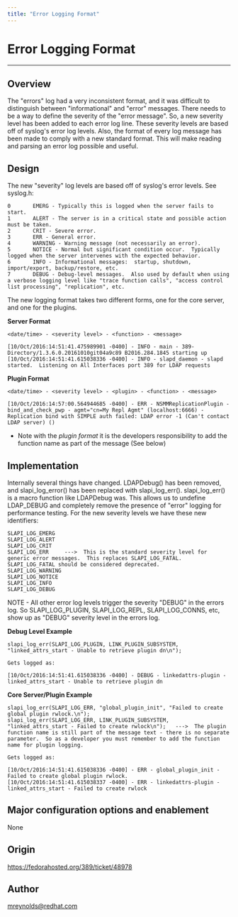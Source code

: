 ```yaml
---
title: "Error Logging Format"
---
```


# Error Logging Format
----------------

Overview
--------

The "errors" log had a very inconsistent format, and it was difficult to distinguish between "informational" and "error" messages.  There needs to be a way to define the severity of the "error message".  So, a new severity level has been added to each error log line.  These severity levels are based off of syslog's error log levels.  Also, the format of every log message has been made to comply with a new standard format.  This will make reading and parsing an error log possible and useful.


Design
------

The new "severity" log levels are based off of syslog's error levels.  See syslog.h:

    0       EMERG - Typically this is logged when the server fails to start.
    1       ALERT - The server is in a critical state and possible action must be taken.
    2       CRIT - Severe error.
    3       ERR - General error.
    4       WARNING - Warning message (not necessarily an error).
    5       NOTICE - Normal but significant condition occur.  Typically logged when the server intervenes with the expected behavior.
    6       INFO - Informational messages:  startup, shutdown, import/export, backup/restore, etc.
    7       DEBUG - Debug-level messages.  Also used by default when using a verbose logging level like "trace function calls", "access control list processing", "replication", etc.


The new logging format takes two different forms, one for the core server, and one for the plugins.

**Server Format**

    <date/time> - <severity level> - <function> - <message>

    [10/Oct/2016:14:51:41.475989901 -0400] - INFO - main - 389-Directory/1.3.6.0.20161010git04a9c89 B2016.284.1845 starting up
    [10/Oct/2016:14:51:41.615038336 -0400] - INFO - slapd_daemon - slapd started.  Listening on All Interfaces port 389 for LDAP requests


**Plugin Format**

    <date/time> - <severity level> - <plugin> - <function> - <message>

    [10/Oct/2016:14:57:00.564944685 -0400] - ERR - NSMMReplicationPlugin - bind_and_check_pwp - agmt="cn=My Repl Agmt" (localhost:6666) - Replication bind with SIMPLE auth failed: LDAP error -1 (Can't contact LDAP server) ()

- Note with the *plugin format* it is the developers responsibility to add the function name as part of the message (See below)



Implementation
--------------

Internally several things have changed.  LDAPDebug() has been removed, and slapi_log_error() has been replaced with slapi_log_err().  slapi_log_err() is a macro function like LDAPDebug was.  This allows us to undefine LDAP_DEBUG and completely remove the presence of "error" logging for performance testing.  For the new severity levels we have these new identifiers:

    SLAPI_LOG_EMERG
    SLAPI_LOG_ALERT
    SLAPI_LOG_CRIT
    SLAPI_LOG_ERR     --->  This is the standard severity level for generic error messages.  This replaces SLAPI_LOG_FATAL.  SLAPI_LOG_FATAL should be considered deprecated.
    SLAPI_LOG_WARNING
    SLAPI_LOG_NOTICE
    SLAPI_LOG_INFO
    SLAPI_LOG_DEBUG

NOTE - All other error log levels trigger the severity "DEBUG" in the errors log.  So SLAPI_LOG_PLUGIN, SLAPI_LOG_REPL, SLAPI_LOG_CONNS, etc, show up as "DEBUG" severity level in the errors log.

**Debug Level Example**

    slapi_log_err(SLAPI_LOG_PLUGIN, LINK_PLUGIN_SUBSYSTEM, "linked_attrs_start - Unable to retrieve plugin dn\n");

    Gets logged as:

    [10/Oct/2016:14:51:41.615038336 -0400] - DEBUG - linkedattrs-plugin - linked_attrs_start - Unable to retrieve plugin dn

**Core Server/Plugin Example**

    slapi_log_err(SLAPI_LOG_ERR, "global_plugin_init", "Failed to create global plugin rwlock.\n");
    slapi_log_err(SLAPI_LOG_ERR, LINK_PLUGIN_SUBSYSTEM, "linked_attrs_start - Failed to create rwlock\n");   --->  The plugin function name is still part of the message text - there is no separate parameter.  So as a developer you must remember to add the function name for plugin logging.

    Gets logged as:

    [10/Oct/2016:14:51:41.615038336 -0400] - ERR - global_plugin_init - Failed to create global plugin rwlock.
    [10/Oct/2016:14:51:41.615038337 -0400] - ERR - linkedattrs-plugin - linked_attrs_start - Failed to create rwlock



Major configuration options and enablement
------------------------------------------

None


Origin
-------------

<https://fedorahosted.org/389/ticket/48978>

Author
------

<mreynolds@redhat.com>

